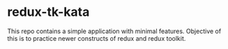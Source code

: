 # redux-tk-kata
This repo contains a simple application with minimal features. Objective of this is to practice newer constructs of redux and redux toolkit.
